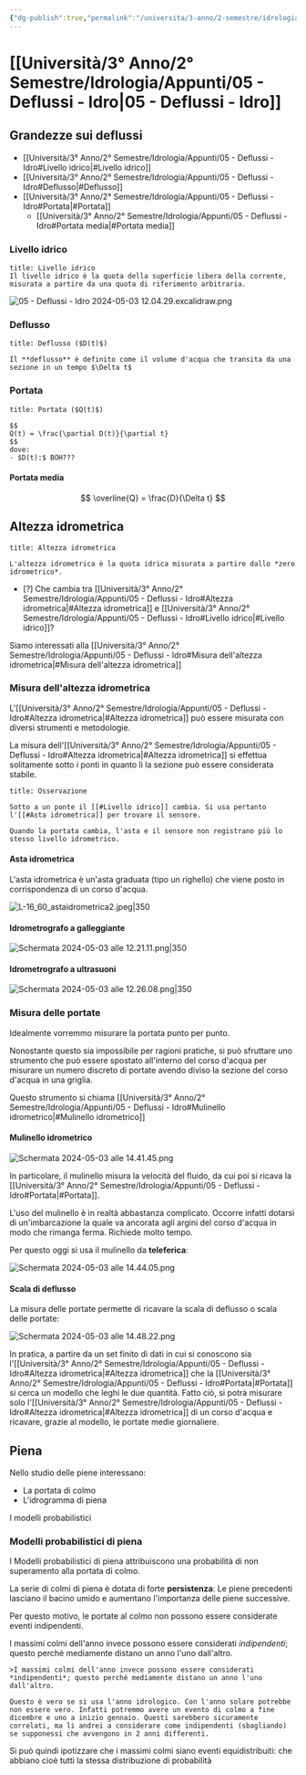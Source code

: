 ```yaml
---
{"dg-publish":true,"permalink":"/universita/3-anno/2-semestre/idrologia/appunti/05-deflussi-idro/","tags":["UNI"]}
---
```


# [[Università/3° Anno/2° Semestre/Idrologia/Appunti/05 - Deflussi - Idro\|05 - Deflussi - Idro]]




## Grandezze sui deflussi

- [[Università/3° Anno/2° Semestre/Idrologia/Appunti/05 - Deflussi - Idro#Livello idrico\|#Livello idrico]]
- [[Università/3° Anno/2° Semestre/Idrologia/Appunti/05 - Deflussi - Idro#Deflusso\|#Deflusso]]
- [[Università/3° Anno/2° Semestre/Idrologia/Appunti/05 - Deflussi - Idro#Portata\|#Portata]]
	- [[Università/3° Anno/2° Semestre/Idrologia/Appunti/05 - Deflussi - Idro#Portata media\|#Portata media]]

### Livello idrico

```ad-Definizione
title: Livello idrico
Il livello idrico è la quota della superficie libera della corrente, misurata a partire da una quota di riferimento arbitraria.

```

![05 - Deflussi - Idro 2024-05-03 12.04.29.excalidraw.png](/img/user/Excalidraw/05%20-%20Deflussi%20-%20Idro%202024-05-03%2012.04.29.excalidraw.png)


### Deflusso

```ad-Definizione
title: Deflusso ($D(t)$)

Il **deflusso** è definito come il volume d'acqua che transita da una sezione in un tempo $\Delta t$

```

### Portata

```ad-Definizione
title: Portata ($Q(t)$)

$$
Q(t) = \frac{\partial D(t)}{\partial t}
$$
dove:
- $D(t):$ BOH???
```

#### Portata media

$$
\overline{Q} = \frac{D}{\Delta t}
$$
## Altezza idrometrica

```ad-Definizione
title: Altezza idrometrica

L'altezza idrometrica è la quota idrica misurata a partire dallo *zero idrometrico*.

```

- [?] Che cambia tra [[Università/3° Anno/2° Semestre/Idrologia/Appunti/05 - Deflussi - Idro#Altezza idrometrica\|#Altezza idrometrica]] e [[Università/3° Anno/2° Semestre/Idrologia/Appunti/05 - Deflussi - Idro#Livello idrico\|#Livello idrico]]?

Siamo interessati alla [[Università/3° Anno/2° Semestre/Idrologia/Appunti/05 - Deflussi - Idro#Misura dell'altezza idrometrica\|#Misura dell'altezza idrometrica]]

### Misura dell'altezza idrometrica

L'[[Università/3° Anno/2° Semestre/Idrologia/Appunti/05 - Deflussi - Idro#Altezza idrometrica\|#Altezza idrometrica]] può essere misurata con diversi strumenti e metodologie.

La misura dell'[[Università/3° Anno/2° Semestre/Idrologia/Appunti/05 - Deflussi - Idro#Altezza idrometrica\|#Altezza idrometrica]] si effettua solitamente sotto i ponti in quanto lì la sezione può essere considerata stabile.

```ad-note
title: Osservazione

Sotto a un ponte il [[#Livello idrico]] cambia. Si usa pertanto l'[[#Asta idrometrica]] per trovare il sensore.

Quando la portata cambia, l'asta e il sensore non registrano più lo stesso livello idrometrico.

```


#### Asta idrometrica

L'asta idrometrica è un'asta graduata (tipo un righello) che viene posto in corrispondenza di un corso d'acqua.

![L-16_60_astaidrometrica2.jpeg|350](/img/user/Universit%C3%A0/3%C2%B0%20Anno/2%C2%B0%20Semestre/Idrologia/Appunti/allegati/L-16_60_astaidrometrica2.jpeg)

#### Idrometrografo a galleggiante

![Schermata 2024-05-03 alle 12.21.11.png|350](/img/user/Universit%C3%A0/3%C2%B0%20Anno/2%C2%B0%20Semestre/Idrologia/Appunti/allegati/allegati/Schermata%202024-05-03%20alle%2012.21.11.png)

#### Idrometrografo a ultrasuoni


![Schermata 2024-05-03 alle 12.26.08.png|350](/img/user/Universit%C3%A0/3%C2%B0%20Anno/2%C2%B0%20Semestre/Idrologia/Appunti/allegati/Schermata%202024-05-03%20alle%2012.26.08.png)

### Misura delle portate

Idealmente vorremmo misurare la portata punto per punto.

Nonostante questo sia impossibile per ragioni pratiche, si può sfruttare uno strumento che può essere spostato all'interno del corso d'acqua per misurare un numero discreto di portate avendo diviso la sezione del corso d'acqua in una griglia.

Questo strumento si chiama [[Università/3° Anno/2° Semestre/Idrologia/Appunti/05 - Deflussi - Idro#Mulinello idrometrico\|#Mulinello idrometrico]]


#### Mulinello idrometrico

![Schermata 2024-05-03 alle 14.41.45.png](/img/user/Universit%C3%A0/3%C2%B0%20Anno/2%C2%B0%20Semestre/Idrologia/Appunti/allegati/Schermata%202024-05-03%20alle%2014.41.45.png)

In particolare, il mulinello misura la velocità del fluido, da cui poi si ricava la [[Università/3° Anno/2° Semestre/Idrologia/Appunti/05 - Deflussi - Idro#Portata\|#Portata]].

L'uso del mulinello è in realtà abbastanza complicato. Occorre infatti dotarsi di un'imbarcazione la quale va ancorata agli argini del corso d'acqua in modo che rimanga ferma. Richiede molto tempo.

Per questo oggi si usa il mulinello da **teleferica**:

![Schermata 2024-05-03 alle 14.44.05.png](/img/user/Universit%C3%A0/3%C2%B0%20Anno/2%C2%B0%20Semestre/Idrologia/Appunti/allegati/Schermata%202024-05-03%20alle%2014.44.05.png)


#### Scala di deflusso

La misura delle portate permette di ricavare la scala di deflusso o scala delle portate:

![Schermata 2024-05-03 alle 14.48.22.png](/img/user/Universit%C3%A0/3%C2%B0%20Anno/2%C2%B0%20Semestre/Idrologia/Appunti/allegati/Schermata%202024-05-03%20alle%2014.48.22.png)

In pratica, a partire da un set finito di dati in cui si conoscono sia l'[[Università/3° Anno/2° Semestre/Idrologia/Appunti/05 - Deflussi - Idro#Altezza idrometrica\|#Altezza idrometrica]] che la [[Università/3° Anno/2° Semestre/Idrologia/Appunti/05 - Deflussi - Idro#Portata\|#Portata]] si cerca un modello che leghi le due quantità. Fatto ciò, si potrà misurare solo l'[[Università/3° Anno/2° Semestre/Idrologia/Appunti/05 - Deflussi - Idro#Altezza idrometrica\|#Altezza idrometrica]] di un corso d'acqua e ricavare, grazie al modello, le portate medie giornaliere.

## Piena

Nello studio delle piene interessano:
- La portata di colmo
- L'idrogramma di piena

I modelli probabilistici 

### Modelli probabilistici di piena

I Modelli probabilistici di piena attribuiscono una probabilità di non superamento alla portata di colmo.

La serie di colmi di piena è dotata di forte **persistenza**: Le piene precedenti lasciano il bacino umido e aumentano l'importanza delle piene successive.

Per questo motivo, le portate al colmo non possono essere considerate eventi indipendenti.

I massimi colmi dell'anno invece possono essere considerati *indipendenti*; questo perché mediamente distano un anno l'uno dall'altro. 

```ad-attention
>I massimi colmi dell'anno invece possono essere considerati *indipendenti*; questo perché mediamente distano un anno l'uno dall'altro. 

Questo è vero se si usa l'anno idrologico. Con l'anno solare potrebbe non essere vero. Infatti potremmo avere un evento di colmo a fine dicembre e uno a inizio gennaio. Questi sarebbero sicuramente correlati, ma li andrei a considerare come indipendenti (sbagliando) se supponessi che avvengono in 2 anni differenti.
```

Si può quindi ipotizzare che i massimi colmi siano eventi equidistribuiti: che abbiano cioè tutti la stessa distribuzione di probabilità


